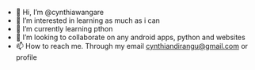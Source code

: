 - 👋 Hi, I’m @cynthiawangare
- 👀 I’m interested in learning as much as i can
- 🌱 I’m currently learning pthon
- 💞️ I’m looking to collaborate on any android apps, python and websites
- 📫 How to reach me. Through my email cynthiandirangu@gmail.com or profile 

<!---
cynthiawangare/cynthiawangare is a ✨ special ✨ repository because its `README.md` (this file) appears on your GitHub profile.
You can click the Preview link to take a look at your changes.
--->
